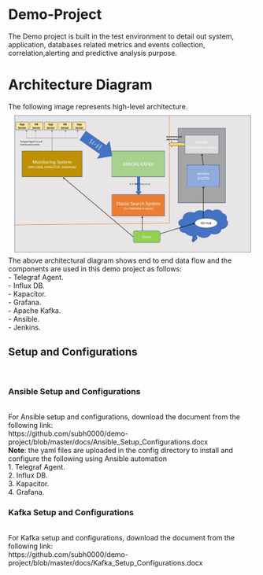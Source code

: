 # Demo-Project
The Demo project is built in the test environment to detail out system, application, databases related metrics and events collection, correlation,alerting and predictive analysis purpose.
<h1>Architecture Diagram</h1>
The following image represents high-level architecture.
<img src="https://github.com/subh0000/demo-project/blob/master/images/architecture.JPG">
The above architectural diagram shows end to end data flow and the components are used in this demo project as follows:<br/>
- Telegraf Agent.<br/>
- Influx DB.<br/>
- Kapacitor.<br/>
- Grafana.<br/>
- Apache Kafka.<br/>
- Ansible.<br/>
- Jenkins.<br/>

<h2> Setup and Configurations </h2><br/>
<h3> Ansible Setup and Configurations </h3><br/>
For Ansible setup and configurations, download the document from the following link:<br/>
https://github.com/subh0000/demo-project/blob/master/docs/Ansible_Setup_Configurations.docx <br/>
<B>Note</B>: the yaml files are uploaded in the config directory to install and configure the following using Ansible automation </br>
1. Telegraf Agent.</br>
2. Influx DB.</br>
3. Kapacitor.</br>
4. Grafana. </br>

<h3> Kafka Setup and Configurations </h3><br/>
For Kafka setup and configurations, download the document from the following link:<br/>
https://github.com/subh0000/demo-project/blob/master/docs/Kafka_Setup_Configurations.docx </br>
